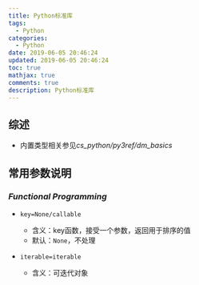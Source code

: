 ```yaml
---
title: Python标准库
tags:
  - Python
categories:
  - Python
date: 2019-06-05 20:46:24
updated: 2019-06-05 20:46:24
toc: true
mathjax: true
comments: true
description: Python标准库
---
```


##	综述

-	内置类型相关参见*cs_python/py3ref/dm_basics*

##	常用参数说明

###	*Functional Programming*

-	`key=None/callable`
	-	含义：key函数，接受一个参数，返回用于排序的值
	-	默认：`None`，不处理

-	`iterable=iterable`
	-	含义：可迭代对象



